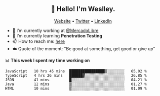 <h2 align="center">👋 Hello! I'm Weslley.</h2>
<p align="center">
  <a href="http://weslleyneri.com.br">Website</a> •
  <a href="https://twitter.com/Weslley_Neri">Twitter</a> •
  <a href="https://www.linkedin.com/in/weslley-neri-3658908b">LinkedIn</a>
</p>


- 🔭 I’m currently working at [@MercadoLibre](https://github.com/mercadolibre)
- 🌱 I’m currently learning **Penetration Testing**
- 📫 How to reach me: [here](mailto:weslley39@gmail.com)
- ☁️ Quote of the moment: "Be good at something, get good or give up"

📊 **This week I spent my time working on**
<!--START_SECTION:waka-->
```text
JavaScript   10 hrs 45 mins  ████████████████▒░░░░░░░░   65.02 % 
TypeScript   4 hrs 26 mins   ██████▓░░░░░░░░░░░░░░░░░░   26.85 % 
JSON         41 mins         █░░░░░░░░░░░░░░░░░░░░░░░░   04.21 % 
Java         12 mins         ▒░░░░░░░░░░░░░░░░░░░░░░░░   01.27 % 
HTML         10 mins         ▒░░░░░░░░░░░░░░░░░░░░░░░░   01.09 % 
```
<!--END_SECTION:waka-->

<!-- Inspired by https://github.com/gruselhaus/gruselhaus -->